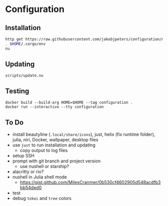 
# Configuration

## Installation

```sh
http get https://raw.githubusercontent.com/jakobjpeters/configuration/main/scripts/install.sh | sh
. $HOME/.cargo/env
nu
```

## Updating

```nu
scripts/update.nu
```

## Testing

```nu
docker build --build-arg HOME=$HOME --tag configuration .
docker run --interactive --tty configuration
```

## To Do

- install beautyline (`.local/share/icons`), just, helix (fix runtime folder), julia, niri, Docker, wallpaper, desktop files
- use `just` to run installation and updating
    - copy output to log files
- setup SSH
- prompt with git branch and project version
    - use nushell or starship?
- alacritty or rio?
- nushell in Julia shell mode
    - https://gist.github.com/MilesCranmer/0b530cf4602905d548acdfb3bb54ded0
- test
- debug `tokei` and `tree` colors
